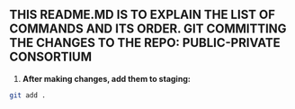 
## THIS README.MD IS TO EXPLAIN THE LIST OF COMMANDS AND ITS ORDER. GIT COMMITTING THE CHANGES TO THE REPO: PUBLIC-PRIVATE CONSORTIUM 

1.  **After making changes, add them to staging:**
   ```bash
   git add .

  
